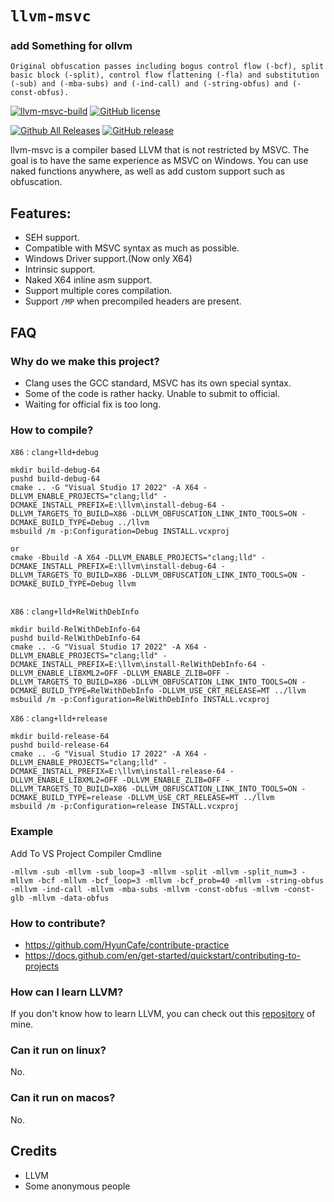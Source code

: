# `llvm-msvc`


### add Something for ollvm
```
Original obfuscation passes including bogus control flow (-bcf), split basic block (-split), control flow flattening (-fla) and substitution (-sub) and (-mba-subs) and (-ind-call) and (-string-obfus) and (-const-obfus).
```

[![llvm-msvc-build](https://github.com/backengineering/llvm-msvc/actions/workflows/llvm-msvc-build.yml/badge.svg?branch=dev)](https://github.com/backengineering/llvm-msvc/actions/workflows/llvm-msvc-build.yml)
[![GitHub license](https://img.shields.io/github/license/backengineering/llvm-msvc)](https://github.com/backengineering/llvm-msvc/blob/main/LICENSE)

[![Github All Releases](https://img.shields.io/github/downloads/backengineering/llvm-msvc/total.svg)](https://github.com/backengineering/llvm-msvc/releases) 
[![GitHub release](https://img.shields.io/github/release/backengineering/llvm-msvc.svg)](https://github.com/backengineering/llvm-msvc/releases) 

llvm-msvc is a compiler based LLVM that is not restricted by MSVC. The goal is to have the same experience as MSVC on Windows.
You can use naked functions anywhere, as well as add custom support such as obfuscation.

## Features:
- SEH support.
- Compatible with MSVC syntax as much as possible.
- Windows Driver support.(Now only X64)
- Intrinsic support.
- Naked X64 inline asm support.
- Support multiple cores compilation.
- Support ``/MP`` when precompiled headers are present.


## FAQ
### Why do we make this project?
- Clang uses the GCC standard, MSVC has its own special syntax.
- Some of the code is rather hacky. Unable to submit to official.
- Waiting for official fix is ​​too long.

### How to compile?

```batch
X86：clang+lld+debug
    
mkdir build-debug-64
pushd build-debug-64
cmake .. -G "Visual Studio 17 2022" -A X64 -DLLVM_ENABLE_PROJECTS="clang;lld" -DCMAKE_INSTALL_PREFIX=E:\llvm\install-debug-64 -DLLVM_TARGETS_TO_BUILD=X86 -DLLVM_OBFUSCATION_LINK_INTO_TOOLS=ON -DCMAKE_BUILD_TYPE=Debug ../llvm
msbuild /m -p:Configuration=Debug INSTALL.vcxproj

or
cmake -Bbuild -A X64 -DLLVM_ENABLE_PROJECTS="clang;lld" -DCMAKE_INSTALL_PREFIX=E:\llvm\install-debug-64 -DLLVM_TARGETS_TO_BUILD=X86 -DLLVM_OBFUSCATION_LINK_INTO_TOOLS=ON -DCMAKE_BUILD_TYPE=Debug llvm


X86：clang+lld+RelWithDebInfo

mkdir build-RelWithDebInfo-64
pushd build-RelWithDebInfo-64
cmake .. -G "Visual Studio 17 2022" -A X64 -DLLVM_ENABLE_PROJECTS="clang;lld" -DCMAKE_INSTALL_PREFIX=E:\llvm\install-RelWithDebInfo-64 -DLLVM_ENABLE_LIBXML2=OFF -DLLVM_ENABLE_ZLIB=OFF -DLLVM_TARGETS_TO_BUILD=X86 -DLLVM_OBFUSCATION_LINK_INTO_TOOLS=ON -DCMAKE_BUILD_TYPE=RelWithDebInfo -DLLVM_USE_CRT_RELEASE=MT ../llvm
msbuild /m -p:Configuration=RelWithDebInfo INSTALL.vcxproj 

X86：clang+lld+release

mkdir build-release-64
pushd build-release-64
cmake .. -G "Visual Studio 17 2022" -A X64 -DLLVM_ENABLE_PROJECTS="clang;lld" -DCMAKE_INSTALL_PREFIX=E:\llvm\install-release-64 -DLLVM_ENABLE_LIBXML2=OFF -DLLVM_ENABLE_ZLIB=OFF -DLLVM_TARGETS_TO_BUILD=X86 -DLLVM_OBFUSCATION_LINK_INTO_TOOLS=ON -DCMAKE_BUILD_TYPE=release -DLLVM_USE_CRT_RELEASE=MT ../llvm
msbuild /m -p:Configuration=release INSTALL.vcxproj 
```

### Example
Add To VS Project Compiler Cmdline
```
-mllvm -sub -mllvm -sub_loop=3 -mllvm -split -mllvm -split_num=3 -mllvm -bcf -mllvm -bcf_loop=3 -mllvm -bcf_prob=40 -mllvm -string-obfus -mllvm -ind-call -mllvm -mba-subs -mllvm -const-obfus -mllvm -const-glb -mllvm -data-obfus
```

### How to contribute?
- https://github.com/HyunCafe/contribute-practice
- https://docs.github.com/en/get-started/quickstart/contributing-to-projects

### How can I learn LLVM?
If you don't know how to learn LLVM, you can check out this [repository](https://github.com/gmh5225/awesome-llvm-security) of mine.

### Can it run on linux?
No.

### Can it run on macos?
No.

## Credits
- LLVM
- Some anonymous people


